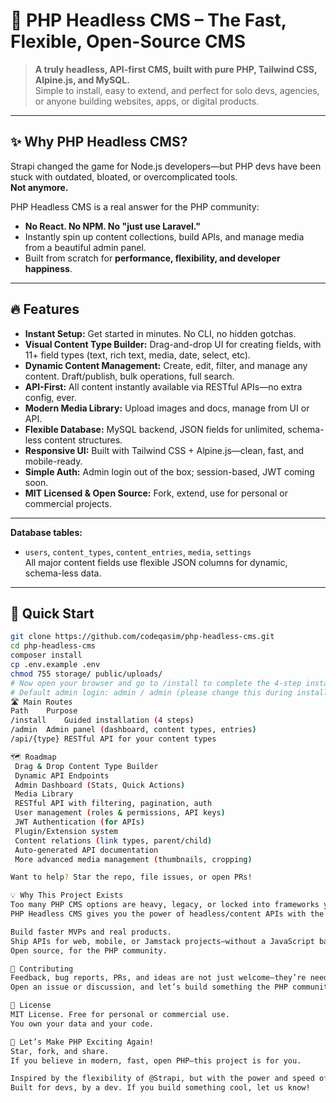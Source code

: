 # 🚀 PHP Headless CMS – The Fast, Flexible, Open-Source CMS

> **A truly headless, API-first CMS, built with pure PHP, Tailwind CSS, Alpine.js, and MySQL.**  
> Simple to install, easy to extend, and perfect for solo devs, agencies, or anyone building websites, apps, or digital products.

---

## ✨ Why PHP Headless CMS?

Strapi changed the game for Node.js developers—but PHP devs have been stuck with outdated, bloated, or overcomplicated tools.  
**Not anymore.**

PHP Headless CMS is a real answer for the PHP community:  
- **No React. No NPM. No "just use Laravel."**
- Instantly spin up content collections, build APIs, and manage media from a beautiful admin panel.
- Built from scratch for **performance, flexibility, and developer happiness**.

---

## 🔥 Features

- **Instant Setup:** Get started in minutes. No CLI, no hidden gotchas.
- **Visual Content Type Builder:** Drag-and-drop UI for creating fields, with 11+ field types (text, rich text, media, date, select, etc).
- **Dynamic Content Management:** Create, edit, filter, and manage any content. Draft/publish, bulk operations, full search.
- **API-First:** All content instantly available via RESTful APIs—no extra config, ever.
- **Modern Media Library:** Upload images and docs, manage from UI or API.
- **Flexible Database:** MySQL backend, JSON fields for unlimited, schema-less content structures.
- **Responsive UI:** Built with Tailwind CSS + Alpine.js—clean, fast, and mobile-ready.
- **Simple Auth:** Admin login out of the box; session-based, JWT coming soon.
- **MIT Licensed & Open Source:** Fork, extend, use for personal or commercial projects.

---

**Database tables:**  
- `users`, `content_types`, `content_entries`, `media`, `settings`  
All major content fields use flexible JSON columns for dynamic, schema-less data.

---

## 🚦 Quick Start

```bash
git clone https://github.com/codeqasim/php-headless-cms.git
cd php-headless-cms
composer install
cp .env.example .env
chmod 755 storage/ public/uploads/
# Now open your browser and go to /install to complete the 4-step installation.
# Default admin login: admin / admin (please change this during install!)
🛣️ Main Routes
Path	Purpose
/install	Guided installation (4 steps)
/admin	Admin panel (dashboard, content types, entries)
/api/{type}	RESTful API for your content types

🗺️ Roadmap
 Drag & Drop Content Type Builder
 Dynamic API Endpoints
 Admin Dashboard (Stats, Quick Actions)
 Media Library
 RESTful API with filtering, pagination, auth
 User management (roles & permissions, API keys)
 JWT Authentication (for APIs)
 Plugin/Extension system
 Content relations (link types, parent/child)
 Auto-generated API documentation
 More advanced media management (thumbnails, cropping)

Want to help? Star the repo, file issues, or open PRs!

💡 Why This Project Exists
Too many PHP CMS options are heavy, legacy, or locked into frameworks you may not want.
PHP Headless CMS gives you the power of headless/content APIs with the simplicity and raw speed of PHP.

Build faster MVPs and real products.
Ship APIs for web, mobile, or Jamstack projects—without a JavaScript backend.
Open source, for the PHP community.

🤝 Contributing
Feedback, bug reports, PRs, and ideas are not just welcome—they’re needed!
Open an issue or discussion, and let’s build something the PHP community actually wants.

📢 License
MIT License. Free for personal or commercial use.
You own your data and your code.

🚀 Let’s Make PHP Exciting Again!
Star, fork, and share.
If you believe in modern, fast, open PHP—this project is for you.

Inspired by the flexibility of @Strapi, but with the power and speed of PHP.
Built for devs, by a dev. If you build something cool, let us know!
